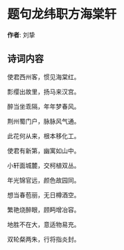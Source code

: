 # 题句龙纬职方海棠轩

**作者**: 刘挚

## 诗词内容

使君西州客，惯见海棠红。

彯缨出故里，扬马来汉宫。

醉当坐乖隔，年年梦春风。

荆州蜀门户，脉脉风气通。

此花何从来，根本移化工。

使君有新第，幽寓如山中。

小轩面城麓，交柯植双丛。

年光锦官远，颜色故园同。

想当春苞丽，无日樽酒空。

繁艳烧醉眼，顾眄增冶容。

地胜不在大，意适物易充。

双轮粲两朱，行将指炎封。

